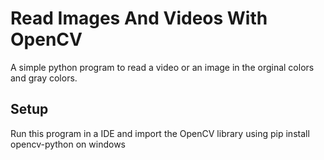 # Read Images And Videos With OpenCV

A simple python program to read a video or an image in the orginal colors and gray colors.

## Setup
Run this program in a IDE and import the OpenCV library using pip install opencv-python on windows
